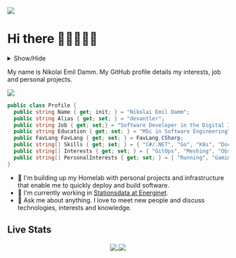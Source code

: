 ![](https://komarev.com/ghpvc/?username=devantler)

# Hi there 👨🏻‍💻🤘🏻

<details> 
  <summary>Show/Hide</summary>

<!-- readme-tree start -->
```
.
└── .github
    └── workflows

2 directories
```
<!-- readme-tree end -->

</details>

My name is Nikolai Emil Damm. My GitHub profile details my interests, job and personal projects.

<img src="https://github.com/devantler/devantler/assets/26203420/60c5ee86-ce7e-4962-b459-e40d991589f1"></td>

```csharp
public class Profile {
  public string Name { get; init; } = "Nikolai Emil Damm";
  public string Alias { get; set; } = "devantler";
  public string Job { get; set;} = "Software Developer in the Digital Incubator at Energinet";
  public string Education { get; set; } = "MSc in Software Engineering";
  public FavLang FavLang { get; set; } = FavLang.CSharp;
  public string[] Skills { get; set; } = { "C#/.NET", "Go", "K8s", "Docker", "CNCF", "And much much more" };
  public string[] Interests { get; set; } = { "GitOps", "Meshing", "Observability", "Modern approaches to bridge OT and IT" };
  public string[] PersonalInterests { get; set; } = { "Running", "Gaming", "Technology" };
}
```

- 🌱 I'm building up my Homelab with personal projects and infrastructure that enable me to quickly deploy and build software.
- 🔭 I'm currently working in [Stationsdata at Energinet](https://github.com/energinet-digitalisering).
- 💬 Ask me about anything. I love to meet new people and discuss technologies, interests and knowledge.

## Live Stats

<div align="center">
  <a href="https://github.com/anuraghazra/github-readme-stats">
    <img align="center" src="https://github-readme-stats-pt7yj2vy3-devantler.vercel.app/api/top-langs/?username=devantler&theme=dark&langs_count=8&layout=compact&role=OWNER,COLLABORATOR&&exclude_repo=software-engineering-f22-shared" />
  </a>
  <a href="https://github.com/anuraghazra/github-readme-stats">
    <img align="center" src="https://github-readme-stats-pt7yj2vy3-devantler.vercel.app/api?username=devantler&show_icons=true&theme=tokyonight&count_private=true&include_all_commits=true&role=OWNER,COLLABORATOR"/>
  </a>
</div>
